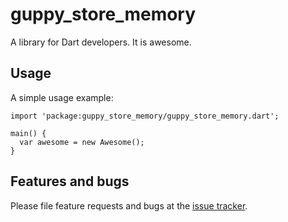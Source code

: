 # guppy_store_memory

A library for Dart developers. It is awesome.

## Usage

A simple usage example:

    import 'package:guppy_store_memory/guppy_store_memory.dart';

    main() {
      var awesome = new Awesome();
    }

## Features and bugs

Please file feature requests and bugs at the [issue tracker][tracker].

[tracker]: http://example.com/issues/replaceme
